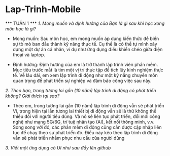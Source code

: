 # Lap-Trinh-Mobile
*** TUẦN 1 ***
*1. Mong muốn và định hướng của Bạn là gì sau khi học xong môn học là gì?*
- Mong muốn: Sau môn học, em mong muốn áp dụng kiến thức để biến sự tò mò ban đầu thành kỹ năng thực tế. 
Cụ thể là có thể tự mình xây dựng một dự án cá nhân, ví dụ như ứng dụng điều khiển chéo giữa điện thoại và laptop.

- Định hướng: Định hướng của em là trở thành lập trình viên phần mềm. 
Mục tiêu trước mắt là tìm một vị trí thực tập để tích lũy kinh nghiệm thực tế. 
Về lâu dài, em xem lập trình di động như một kỹ năng chuyên môn quan trọng để phát triển sự nghiệp và đảm bảo công việc sau này.

*2. Theo bạn, trong tương lai gần (10 năm) lập trình di động có phát triển không? Giải thích tại sao?*
- Theo em, trong tương lai gần (10 năm) lập trình di động vẫn sẽ phát triển
Vì, trong hiện tại lẫn tương lai thiết bị di động vẫn sẽ là thứ không thể thiếu đối với người tiêu dùng. 
Và nó sẽ liên tục phát triển, đổi mới công nghệ như mạng 5G/6G, trí tuệ nhân tạo (AI), kết nối thông minh, v.v.
Song song với đó, các phần mềm di động cũng cần được cập nhập liên tục để chạy theo sự phát triển đó. 
Điều này kéo theo lập trình di động vẫn sẽ phát triển nhằm phục nhu cầu của người dùng

*3. Viết một ứng dụng có UI như sau đẩy lên github*
